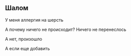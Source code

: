 ## Шалом

У меня аллергия на шерсть 

А почему ничего не происходит? Ничего не перенеслось 

А нет, произошло

А если еще добавить
